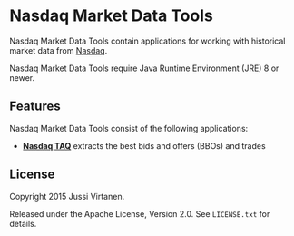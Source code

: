Nasdaq Market Data Tools
========================

Nasdaq Market Data Tools contain applications for working with historical
market data from [Nasdaq][].

  [Nasdaq]: http://nasdaq.com

Nasdaq Market Data Tools require Java Runtime Environment (JRE) 8 or newer.


Features
--------

Nasdaq Market Data Tools consist of the following applications:

- [**Nasdaq TAQ**](nasdaq-taq) extracts the best bids and offers (BBOs) and
  trades


License
-------

Copyright 2015 Jussi Virtanen.

Released under the Apache License, Version 2.0. See `LICENSE.txt` for details.
